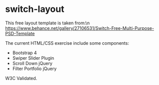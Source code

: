 # switch-layout

This free layout template is taken from:\n
https://www.behance.net/gallery/27106531/Switch-Free-Multi-Purpose-PSD-Template

The current HTML/CSS exercise include some components:
- Bootstrap 4
- Swiper Slider Plugin
- Scroll Down jQuery
- Filter Portfolio jQuery

W3C Validated.
